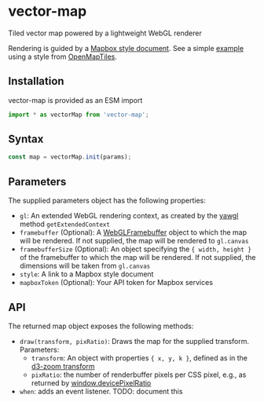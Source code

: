 # vector-map

Tiled vector map powered by a lightweight WebGL renderer

Rendering is guided by a [Mapbox style document]. See a simple
[example] using a style from [OpenMapTiles].

[Mapbox style document]: https://docs.mapbox.com/mapbox-gl-js/style-spec/
[example]: https://globeletjs.github.io/vector-map/examples/klokan-basic/index.html
[OpenMapTiles]: https://openmaptiles.org/styles/

## Installation
vector-map is provided as an ESM import
```javascript
import * as vectorMap from 'vector-map';
```

## Syntax
```javascript
const map = vectorMap.init(params);
```

## Parameters
The supplied parameters object has the following properties:
- `gl`: An extended WebGL rendering context, as created by the [yawgl]
  method `getExtendedContext`
- `framebuffer` (Optional): A [WebGLFramebuffer] object to which the map will
  be rendered. If not supplied, the map will be rendered to `gl.canvas`
- `framebufferSize` (Optional): An object specifying the `{ width, height }`
  of the framebuffer to which the map will be rendered. If not supplied, the
  dimensions will be taken from `gl.canvas`
- `style`: A link to a Mapbox style document
- `mapboxToken` (Optional): Your API token for Mapbox services

[yawgl]: https://github.com/GlobeletJS/yawgl
[WebGLFramebuffer]: https://developer.mozilla.org/en-US/docs/Web/API/WebGLFramebuffer

## API
The returned map object exposes the following methods:
- `draw(transform, pixRatio)`: Draws the map for the supplied transform. 
  Parameters:
  - `transform`: An object with properties `{ x, y, k }`, defined as in the 
    [d3-zoom transform]
  - `pixRatio`: the number of renderbuffer pixels per CSS pixel, e.g., 
    as returned by [window.devicePixelRatio]
- `when`: adds an event listener. TODO: document this

[d3-zoom transform]: https://github.com/d3/d3-zoom/blob/master/README.md#zoom-transforms
[window.devicePixelRatio]: https://developer.mozilla.org/en-US/docs/Web/API/Window/devicePixelRatio
